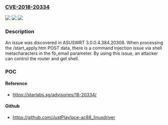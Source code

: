 ### [CVE-2018-20334](https://cve.mitre.org/cgi-bin/cvename.cgi?name=CVE-2018-20334)
![](https://img.shields.io/static/v1?label=Product&message=n%2Fa&color=blue)
![](https://img.shields.io/static/v1?label=Version&message=n%2Fa&color=blue)
![](https://img.shields.io/static/v1?label=Vulnerability&message=n%2Fa&color=brighgreen)

### Description

An issue was discovered in ASUSWRT 3.0.0.4.384.20308. When processing the /start_apply.htm POST data, there is a command injection issue via shell metacharacters in the fb_email parameter. By using this issue, an attacker can control the router and get shell.

### POC

#### Reference
- https://starlabs.sg/advisories/18-20334/

#### Github
- https://github.com/JustPlay/pce-ac88_linuxdriver


